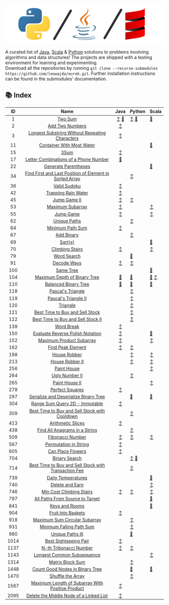 ![banner](./docs/banner.png "banner")

A curated list of [Java](https://www.github.com/leowajda/eureka-java), [Scala](https://www.github.com/leowajda/eureka-scala) & [Python](https://www.github.com/leowajda/eureka-python) solutions to problems involving algorithms and data structures! The projects are shipped with a testing environment for learning and experimenting.\
Download all the repositories by running `git clone --recurse-submodules https://github.com/leowajda/eurek.git`. Further installation instructions can be found in the submodules' documentation.

## :books: Index

|  ID  |                                                                       Name                                                                        |                                                                                                                     Java                                                                                                                      | Python                                                                                                                                                                                                                    | Scala                                                                                                                                                                                                                                                           |
|:----:|:-------------------------------------------------------------------------------------------------------------------------------------------------:|:---------------------------------------------------------------------------------------------------------------------------------------------------------------------------------------------------------------------------------------------:|:--------------------------------------------------------------------------------------------------------------------------------------------------------------------------------------------------------------------------|:----------------------------------------------------------------------------------------------------------------------------------------------------------------------------------------------------------------------------------------------------------------|
|  1   |                                                 [Two Sum](https://leetcode.com/problems/two-sum/)                                                 | [:arrow_up_down:](https://github.com/leowajda/eureka-java/blob/master/src/main/java/array/iterative/LC_0001.java) [:arrows_counterclockwise:](https://github.com/leowajda/eureka-java/blob/master/src/main/java/array/recursive/LC_0001.java) | [:arrow_up_down:](https://github.com/leowajda/eureka-python/blob/master/src/array/iterative/lc_0001.py) [:arrows_counterclockwise:](https://github.com/leowajda/eureka-python/blob/master/src/array/recursive/lc_0001.py) | [:arrows_counterclockwise:](https://github.com/leowajda/eureka-scala/blob/master/src/main/scala/array/recursive/LC_0001.scala)                                                                                                                                  |
|  2   |                                         [Add Two Numbers](https://leetcode.com/problems/add-two-numbers/)                                         |                                                        [:arrow_up_down:](https://github.com/leowajda/eureka-java/blob/master/src/main/java/singly_linked_list/iterative/LC_0002.java)                                                         |                                                                                                                                                                                                                           |                                                                                                                                                                                                                                                                 |
|  3   |          [Longest Substring Without Repeating Characters](https://leetcode.com/problems/longest-substring-without-repeating-characters/)          |                                                              [:arrow_up_down:](https://github.com/leowajda/eureka-java/blob/master/src/main/java/string/iterative/LC_0003.java)                                                               |                                                                                                                                                                                                                           |                                                                                                                                                                                                                                                                 |
|  11  |                               [Container With Most Water](https://leetcode.com/problems/container-with-most-water/)                               |                                                                                                                                                                                                                                               |                                                                                                                                                                                                                           | [:arrows_counterclockwise:](https://github.com/leowajda/eureka-scala/blob/master/src/main/scala/array/recursive/LC_0011.scala)                                                                                                                                  |
|  15  |                                                    [3Sum](https://leetcode.com/problems/3sum/)                                                    |                                                               [:arrow_up_down:](https://github.com/leowajda/eureka-java/blob/master/src/main/java/array/iterative/LC_0015.java)                                                               |                                                                                                                                                                                                                           |                                                                                                                                                                                                                                                                 |
|  17  |                   [Letter Combinations of a Phone Number](https://leetcode.com/problems/letter-combinations-of-a-phone-number/)                   |                                                         [:arrows_counterclockwise:](https://github.com/leowajda/eureka-java/blob/master/src/main/java/string/recursive/LC_0017.java)                                                          |                                                                                                                                                                                                                           |                                                                                                                                                                                                                                                                 |
|  22  |                                    [Generate Parentheses](https://leetcode.com/problems/generate-parentheses/)                                    |                                                                                                                                                                                                                                               |                                                                                                                                                                                                                           | [:arrows_counterclockwise:](https://github.com/leowajda/eureka-scala/blob/master/src/main/scala/string/recursive/LC_0022.scala)                                                                                                                                 |
|  34  | [Find First and Last Position of Element in Sorted Array](https://leetcode.com/problems/find-first-and-last-position-of-element-in-sorted-array/) |                                                                                                                                                                                                                                               | [:arrow_up_down:](https://github.com/leowajda/eureka-python/blob/master/src/array/iterative/lc_0034.py)                                                                                                                   |                                                                                                                                                                                                                                                                 |
|  36  |                                            [Valid Sudoku](https://leetcode.com/problems/valid-sudoku/)                                            |                                                               [:arrow_up_down:](https://github.com/leowajda/eureka-java/blob/master/src/main/java/array/iterative/LC_0036.java)                                                               |                                                                                                                                                                                                                           |                                                                                                                                                                                                                                                                 |
|  42  |                                     [Trapping Rain Water](https://leetcode.com/problems/trapping-rain-water/)                                     |                                                               [:arrow_up_down:](https://github.com/leowajda/eureka-java/blob/master/src/main/java/array/iterative/LC_0042.java)                                                               |                                                                                                                                                                                                                           |                                                                                                                                                                                                                                                                 |
|  45  |                                            [Jump Game II](https://leetcode.com/problems/jump-game-ii/)                                            |                                                               [:arrow_up_down:](https://github.com/leowajda/eureka-java/blob/master/src/main/java/array/iterative/LC_0045.java)                                                               | [:arrow_up_down:](https://github.com/leowajda/eureka-python/blob/master/src/array/iterative/lc_0045.py)                                                                                                                   |                                                                                                                                                                                                                                                                 |
|  53  |                                        [Maximum Subarray](https://leetcode.com/problems/maximum-subarray/)                                        |                                                               [:arrow_up_down:](https://github.com/leowajda/eureka-java/blob/master/src/main/java/array/iterative/LC_0053.java)                                                               |                                                                                                                                                                                                                           | [:arrow_up_down:](https://github.com/leowajda/eureka-scala/blob/master/src/main/scala/array/iterative/LC_0053.scala)                                                                                                                                            |
|  55  |                                               [Jump Game](https://leetcode.com/problems/jump-game/)                                               |                                                               [:arrow_up_down:](https://github.com/leowajda/eureka-java/blob/master/src/main/java/array/iterative/LC_0055.java)                                                               |                                                                                                                                                                                                                           | [:arrow_up_down:](https://github.com/leowajda/eureka-scala/blob/master/src/main/scala/array/iterative/LC_0055.scala)                                                                                                                                            |
|  62  |                                            [Unique Paths](https://leetcode.com/problems/unique-paths/)                                            |                                                                                                                                                                                                                                               | [:arrow_up_down:](https://github.com/leowajda/eureka-python/blob/master/src/graph/iterative/lc_0062.py)                                                                                                                   |                                                                                                                                                                                                                                                                 |
|  64  |                                        [Minimum Path Sum](https://leetcode.com/problems/minimum-path-sum/)                                        |                                                               [:arrow_up_down:](https://github.com/leowajda/eureka-java/blob/master/src/main/java/graph/iterative/LC_0064.java)                                                               |                                                                                                                                                                                                                           |                                                                                                                                                                                                                                                                 |
|  67  |                                              [Add Binary](https://leetcode.com/problems/add-binary/)                                              |                                                                                                                                                                                                                                               | [:arrow_up_down:](https://github.com/leowajda/eureka-python/blob/master/src/math/iterative/lc_0067.py)                                                                                                                    |                                                                                                                                                                                                                                                                 |
|  69  |                                                  [Sqrt(x)](https://leetcode.com/problems/sqrtx/)                                                  |                                                                                                                                                                                                                                               |                                                                                                                                                                                                                           | [:arrows_counterclockwise:](https://github.com/leowajda/eureka-scala/blob/master/src/main/scala/array/recursive/LC_0069.scala)                                                                                                                                  |
|  70  |                                         [Climbing Stairs](https://leetcode.com/problems/climbing-stairs/)                                         |                                                               [:arrow_up_down:](https://github.com/leowajda/eureka-java/blob/master/src/main/java/math/iterative/LC_0070.java)                                                                |                                                                                                                                                                                                                           | [:arrow_up_down:](https://github.com/leowajda/eureka-scala/blob/master/src/main/scala/math/iterative/LC_0070.scala)                                                                                                                                             |
|  79  |                                             [Word Search](https://leetcode.com/problems/word-search/)                                             |                                                                                                                                                                                                                                               | [:arrows_counterclockwise:](https://github.com/leowajda/eureka-python/blob/master/src/graph/recursive/lc_0079.py)                                                                                                         |                                                                                                                                                                                                                                                                 |
|  91  |                                             [Decode Ways](https://leetcode.com/problems/decode-ways/)                                             |                                                              [:arrow_up_down:](https://github.com/leowajda/eureka-java/blob/master/src/main/java/string/iterative/LC_0091.java)                                                               | [:arrow_up_down:](https://github.com/leowajda/eureka-python/blob/master/src/strings/iterative/lc_0091.py)                                                                                                                 |                                                                                                                                                                                                                                                                 |
| 100  |                                               [Same Tree](https://leetcode.com/problems/same-tree/)                                               |                                                                                                                                                                                                                                               |                                                                                                                                                                                                                           | [:arrows_counterclockwise:](https://github.com/leowajda/eureka-scala/blob/master/src/main/scala/binary_tree/recursive/LC_0100.scala)                                                                                                                            |
| 104  |                            [Maximum Depth of Binary Tree](https://leetcode.com/problems/maximum-depth-of-binary-tree/)                            |                                                       [:arrows_counterclockwise:](https://github.com/leowajda/eureka-java/blob/master/src/main/java/binary_tree/recursive/LC_0104.java)                                                       | [:arrows_counterclockwise:](https://github.com/leowajda/eureka-python/blob/master/src/binary_tree/recursive/lc_0104.py)                                                                                                   | [:arrows_counterclockwise:](https://github.com/leowajda/eureka-scala/blob/master/src/main/scala/binary_tree/recursive/LC_0104.scala) [:arrow_up_down:](https://github.com/leowajda/eureka-scala/blob/master/src/main/scala/binary_tree/iterative/LC_0104.scala) |
| 110  |                                    [Balanced Binary Tree](https://leetcode.com/problems/balanced-binary-tree/)                                    |                                                       [:arrows_counterclockwise:](https://github.com/leowajda/eureka-java/blob/master/src/main/java/binary_tree/recursive/LC_0110.java)                                                       | [:arrows_counterclockwise:](https://github.com/leowajda/eureka-python/blob/master/src/binary_tree/recursive/lc_0110.py)                                                                                                   | [:arrows_counterclockwise:](https://github.com/leowajda/eureka-scala/blob/master/src/main/scala/binary_tree/recursive/LC_0110.scala)                                                                                                                            |
| 118  |                                       [Pascal's Triangle](https://leetcode.com/problems/pascals-triangle/)                                        |                                                                                                                                                                                                                                               | [:arrow_up_down:](https://github.com/leowajda/eureka-python/blob/master/src/math/iterative/lc_0118.py)                                                                                                                    |                                                                                                                                                                                                                                                                 |
| 119  |                                    [Pascal's Triangle II](https://leetcode.com/problems/pascals-triangle-ii/)                                     |                                                                                                                                                                                                                                               | [:arrow_up_down:](https://github.com/leowajda/eureka-python/blob/master/src/math/iterative/lc_0119.py)                                                                                                                    |                                                                                                                                                                                                                                                                 |
| 120  |                                                [Triangle](https://leetcode.com/problems/triangle/)                                                |                                                                                                                                                                                                                                               | [:arrow_up_down:](https://github.com/leowajda/eureka-python/blob/master/src/graph/iterative/lc_0120.py)                                                                                                                   |                                                                                                                                                                                                                                                                 |
| 121  |                         [Best Time to Buy and Sell Stock](https://leetcode.com/problems/best-time-to-buy-and-sell-stock/)                         |                                                                                                                                                                                                                                               | [:arrow_up_down:](https://github.com/leowajda/eureka-python/blob/master/src/array/iterative/lc_0121.py)                                                                                                                   |                                                                                                                                                                                                                                                                 |
| 122  |                      [Best Time to Buy and Sell Stock II](https://leetcode.com/problems/best-time-to-buy-and-sell-stock-ii/)                      |                                                                                                                                                                                                                                               | [:arrow_up_down:](https://github.com/leowajda/eureka-python/blob/master/src/array/iterative/lc_0122.py)                                                                                                                   |                                                                                                                                                                                                                                                                 |
| 139  |                                              [Word Break](https://leetcode.com/problems/word-break/)                                              |                                                              [:arrow_up_down:](https://github.com/leowajda/eureka-java/blob/master/src/main/java/string/iterative/LC_0139.java)                                                               |                                                                                                                                                                                                                           |                                                                                                                                                                                                                                                                 |
| 150  |                        [Evaluate Reverse Polish Notation](https://leetcode.com/problems/evaluate-reverse-polish-notation/)                        |                                                              [:arrow_up_down:](https://github.com/leowajda/eureka-java/blob/master/src/main/java/string/iterative/LC_0150.java)                                                               |                                                                                                                                                                                                                           | [:arrows_counterclockwise:](https://github.com/leowajda/eureka-scala/blob/master/src/main/scala/math/recursive/LC_0150.scala)                                                                                                                                   |
| 152  |                                [Maximum Product Subarray](https://leetcode.com/problems/maximum-product-subarray/)                                |                                                               [:arrow_up_down:](https://github.com/leowajda/eureka-java/blob/master/src/main/java/array/iterative/LC_0152.java)                                                               |                                                                                                                                                                                                                           | [:arrow_up_down:](https://github.com/leowajda/eureka-scala/blob/master/src/main/scala/array/iterative/LC_0152.scala)                                                                                                                                            |
| 162  |                                       [Find Peak Element](https://leetcode.com/problems/find-peak-element/)                                       |                                                               [:arrow_up_down:](https://github.com/leowajda/eureka-java/blob/master/src/main/java/array/iterative/LC_0162.java)                                                               | [:arrow_up_down:](https://github.com/leowajda/eureka-python/blob/master/src/array/iterative/lc_0162.py)                                                                                                                   |                                                                                                                                                                                                                                                                 |
| 198  |                                            [House Robber](https://leetcode.com/problems/house-robber/)                                            |                                                                                                                                                                                                                                               | [:arrow_up_down:](https://github.com/leowajda/eureka-python/blob/master/src/array/iterative/lc_0198.py)                                                                                                                   | [:arrow_up_down:](https://github.com/leowajda/eureka-scala/blob/master/src/main/scala/array/iterative/LC_0198.scala)                                                                                                                                            |
| 213  |                                         [House Robber II](https://leetcode.com/problems/house-robber-ii/)                                         |                                                                                                                                                                                                                                               | [:arrow_up_down:](https://github.com/leowajda/eureka-python/blob/master/src/array/iterative/lc_0213.py)                                                                                                                   | [:arrow_up_down:](https://github.com/leowajda/eureka-scala/blob/master/src/main/scala/array/iterative/LC_0213.scala)                                                                                                                                            |
| 256  |                                             [Paint House](https://leetcode.com/problems/paint-house/)                                             |                                                                                                                                                                                                                                               |                                                                                                                                                                                                                           | [:arrow_up_down:](https://github.com/leowajda/eureka-scala/blob/master/src/main/scala/graph/iterative/LC_0256.scala)                                                                                                                                            |
| 264  |                                          [Ugly Number II](https://leetcode.com/problems/ugly-number-ii/)                                          |                                                                                                                                                                                                                                               | [:arrow_up_down:](https://github.com/leowajda/eureka-python/blob/master/src/math/iterative/lc_0264.py)                                                                                                                    |                                                                                                                                                                                                                                                                 |
| 265  |                                          [Paint House II](https://leetcode.com/problems/paint-house-ii/)                                          |                                                                                                                                                                                                                                               |                                                                                                                                                                                                                           | [:arrow_up_down:](https://github.com/leowajda/eureka-scala/blob/master/src/main/scala/graph/iterative/LC_0265.scala)                                                                                                                                            |
| 279  |                                         [Perfect Squares](https://leetcode.com/problems/perfect-squares/)                                         |                                                               [:arrow_up_down:](https://github.com/leowajda/eureka-java/blob/master/src/main/java/math/iterative/LC_0279.java)                                                                |                                                                                                                                                                                                                           |                                                                                                                                                                                                                                                                 |
| 297  |                   [Serialize and Deserialize Binary Tree](https://leetcode.com/problems/serialize-and-deserialize-binary-tree/)                   |                                                                                                                                                                                                                                               | [:arrows_counterclockwise:](https://github.com/leowajda/eureka-python/blob/master/src/binary_tree/recursive/lc_0297.py)                                                                                                   | [:arrows_counterclockwise:](https://github.com/leowajda/eureka-scala/blob/master/src/main/scala/binary_tree/recursive/LC_0297.scala)                                                                                                                            |
| 304  |                           [Range Sum Query 2D - Immutable](https://leetcode.com/problems/range-sum-query-2d-immutable/)                           |                                                               [:arrow_up_down:](https://github.com/leowajda/eureka-java/blob/master/src/main/java/graph/iterative/LC_0304.java)                                                               |                                                                                                                                                                                                                           |                                                                                                                                                                                                                                                                 |
| 309  |           [Best Time to Buy and Sell Stock with Cooldown](https://leetcode.com/problems/best-time-to-buy-and-sell-stock-with-cooldown/)           |                                                                                                                                                                                                                                               | [:arrow_up_down:](https://github.com/leowajda/eureka-python/blob/master/src/array/iterative/lc_0309.py)                                                                                                                   |                                                                                                                                                                                                                                                                 |
| 413  |                                       [Arithmetic Slices](https://leetcode.com/problems/arithmetic-slices/)                                       |                                                               [:arrow_up_down:](https://github.com/leowajda/eureka-java/blob/master/src/main/java/array/iterative/LC_0413.java)                                                               |                                                                                                                                                                                                                           |                                                                                                                                                                                                                                                                 |
| 438  |                           [Find All Anagrams in a String](https://leetcode.com/problems/find-all-anagrams-in-a-string/)                           |                                                                                                                                                                                                                                               | [:arrow_up_down:](https://github.com/leowajda/eureka-python/blob/master/src/strings/iterative/lc_0438.py)                                                                                                                 |                                                                                                                                                                                                                                                                 |
| 509  |                                        [Fibonacci Number](https://leetcode.com/problems/fibonacci-number/)                                        |                                                               [:arrow_up_down:](https://github.com/leowajda/eureka-java/blob/master/src/main/java/math/iterative/LC_0509.java)                                                                | [:arrow_up_down:](https://github.com/leowajda/eureka-python/blob/master/src/math/iterative/lc_0509.py)                                                                                                                    | [:arrow_up_down:](https://github.com/leowajda/eureka-scala/blob/master/src/main/scala/math/iterative/LC_0509.scala)                                                                                                                                             |
| 567  |                                   [Permutation in String](https://leetcode.com/problems/permutation-in-string/)                                   |                                                              [:arrow_up_down:](https://github.com/leowajda/eureka-java/blob/master/src/main/java/string/iterative/LC_0567.java)                                                               |                                                                                                                                                                                                                           |                                                                                                                                                                                                                                                                 |
| 605  |                                       [Can Place Flowers](https://leetcode.com/problems/can-place-flowers/)                                       |                                                               [:arrow_up_down:](https://github.com/leowajda/eureka-java/blob/master/src/main/java/array/iterative/LC_0605.java)                                                               |                                                                                                                                                                                                                           |                                                                                                                                                                                                                                                                 |
| 704  |                                           [Binary Search](https://leetcode.com/problems/binary-search/)                                           |                                                                                                                                                                                                                                               | [:arrow_up_down:](https://github.com/leowajda/eureka-python/blob/master/src/array/iterative/lc_0704.py) [:arrows_counterclockwise:](https://github.com/leowajda/eureka-python/blob/master/src/array/recursive/lc_0704.py) |                                                                                                                                                                                                                                                                 |
| 714  |    [Best Time to Buy and Sell Stock with Transaction Fee](https://leetcode.com/problems/best-time-to-buy-and-sell-stock-with-transaction-fee/)    |                                                                                                                                                                                                                                               | [:arrow_up_down:](https://github.com/leowajda/eureka-python/blob/master/src/array/iterative/lc_0714.py)                                                                                                                   |                                                                                                                                                                                                                                                                 |
| 739  |                                      [Daily Temperatures](https://leetcode.com/problems/daily-temperatures/)                                      |                                                                                                                                                                                                                                               |                                                                                                                                                                                                                           | [:arrows_counterclockwise:](https://github.com/leowajda/eureka-scala/blob/master/src/main/scala/array/recursive/LC_0739.scala)                                                                                                                                  |
| 740  |                                         [Delete and Earn](https://leetcode.com/problems/delete-and-earn/)                                         |                                                                                                                                                                                                                                               |                                                                                                                                                                                                                           | [:arrow_up_down:](https://github.com/leowajda/eureka-scala/blob/master/src/main/scala/array/iterative/LC_0740.scala)                                                                                                                                            |
| 746  |                                [Min Cost Climbing Stairs](https://leetcode.com/problems/min-cost-climbing-stairs/)                                |                                                               [:arrow_up_down:](https://github.com/leowajda/eureka-java/blob/master/src/main/java/math/iterative/LC_0746.java)                                                                | [:arrow_up_down:](https://github.com/leowajda/eureka-python/blob/master/src/array/iterative/lc_0746.py)                                                                                                                   | [:arrow_up_down:](https://github.com/leowajda/eureka-scala/blob/master/src/main/scala/array/iterative/LC_0746.scala)                                                                                                                                            |
| 797  |                         [All Paths From Source to Target](https://leetcode.com/problems/all-paths-from-source-to-target/)                         |                                                                                                                                                                                                                                               |                                                                                                                                                                                                                           | [:arrows_counterclockwise:](https://github.com/leowajda/eureka-scala/blob/master/src/main/scala/graph/recursive/LC_0797.scala)                                                                                                                                  |
| 841  |                                          [Keys and Rooms](https://leetcode.com/problems/keys-and-rooms/)                                          |                                                                                                                                                                                                                                               |                                                                                                                                                                                                                           | [:arrows_counterclockwise:](https://github.com/leowajda/eureka-scala/blob/master/src/main/scala/graph/recursive/LC_0841.scala)                                                                                                                                  |
| 904  |                                      [Fruit Into Baskets](https://leetcode.com/problems/fruit-into-baskets/)                                      |                                                               [:arrow_up_down:](https://github.com/leowajda/eureka-java/blob/master/src/main/java/array/iterative/LC_0904.java)                                                               |                                                                                                                                                                                                                           |                                                                                                                                                                                                                                                                 |
| 918  |                           [Maximum Sum Circular Subarray](https://leetcode.com/problems/maximum-sum-circular-subarray/)                           |                                                                                                                                                                                                                                               | [:arrow_up_down:](https://github.com/leowajda/eureka-python/blob/master/src/array/iterative/lc_0918.py)                                                                                                                   |                                                                                                                                                                                                                                                                 |
| 931  |                                [Minimum Falling Path Sum](https://leetcode.com/problems/minimum-falling-path-sum/)                                |                                                                                                                                                                                                                                               | [:arrow_up_down:](https://github.com/leowajda/eureka-python/blob/master/src/graph/iterative/lc_0931.py)                                                                                                                   |                                                                                                                                                                                                                                                                 |
| 980  |                                        [Unique Paths III](https://leetcode.com/problems/unique-paths-iii/)                                        |                                                                                                                                                                                                                                               | [:arrows_counterclockwise:](https://github.com/leowajda/eureka-python/blob/master/src/graph/recursive/lc_0980.py)                                                                                                         |                                                                                                                                                                                                                                                                 |
| 1014 |                                   [Best Sightseeing Pair](https://leetcode.com/problems/best-sightseeing-pair/)                                   |                                                               [:arrow_up_down:](https://github.com/leowajda/eureka-java/blob/master/src/main/java/array/iterative/LC_1014.java)                                                               |                                                                                                                                                                                                                           |                                                                                                                                                                                                                                                                 |
| 1137 |                                  [N-th Tribonacci Number](https://leetcode.com/problems/n-th-tribonacci-number/)                                  |                                                               [:arrow_up_down:](https://github.com/leowajda/eureka-java/blob/master/src/main/java/math/iterative/LC_1137.java)                                                                | [:arrow_up_down:](https://github.com/leowajda/eureka-python/blob/master/src/math/iterative/lc_1137.py)                                                                                                                    |                                                                                                                                                                                                                                                                 |
| 1143 |                              [Longest Common Subsequence](https://leetcode.com/problems/longest-common-subsequence/)                              |                                                                                                                                                                                                                                               |                                                                                                                                                                                                                           | [:arrow_up_down:](https://github.com/leowajda/eureka-scala/blob/master/src/main/scala/string/iterative/LC_1143.scala)                                                                                                                                           |
| 1314 |                                        [Matrix Block Sum](https://leetcode.com/problems/matrix-block-sum/)                                        |                                                                                                                                                                                                                                               | [:arrow_up_down:](https://github.com/leowajda/eureka-python/blob/master/src/graph/iterative/lc_1314.py)                                                                                                                   |                                                                                                                                                                                                                                                                 |
| 1448 |                         [Count Good Nodes in Binary Tree](https://leetcode.com/problems/count-good-nodes-in-binary-tree/)                         |                                                                                                                                                                                                                                               | [:arrows_counterclockwise:](https://github.com/leowajda/eureka-python/blob/master/src/binary_tree/recursive/lc_1448.py)                                                                                                   | [:arrows_counterclockwise:](https://github.com/leowajda/eureka-scala/blob/master/src/main/scala/binary_tree/recursive/LC_1448.scala)                                                                                                                            |
| 1470 |                                       [Shuffle the Array](https://leetcode.com/problems/shuffle-the-array/)                                       |                                                                                                                                                                                                                                               | [:arrow_up_down:](https://github.com/leowajda/eureka-python/blob/master/src/array/iterative/lc_1470.py)                                                                                                                   |                                                                                                                                                                                                                                                                 |
| 1567 |        [Maximum Length of Subarray With Positive Product](https://leetcode.com/problems/maximum-length-of-subarray-with-positive-product/)        |                                                               [:arrow_up_down:](https://github.com/leowajda/eureka-java/blob/master/src/main/java/array/iterative/LC_1567.java)                                                               |                                                                                                                                                                                                                           |                                                                                                                                                                                                                                                                 |
| 2095 |                 [Delete the Middle Node of a Linked List](https://leetcode.com/problems/delete-the-middle-node-of-a-linked-list/)                 |                                                        [:arrow_up_down:](https://github.com/leowajda/eureka-java/blob/master/src/main/java/singly_linked_list/iterative/LC_2095.java)                                                         |                                                                                                                                                                                                                           |                                                                                                                                                                                                                                                                 |